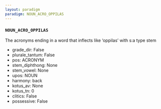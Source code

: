 ```yaml
---
layout: paradigm
paradigm: NOUN_ACRO_OPPILAS
---
```

### ` NOUN_ACRO_OPPILAS `

The acronyms ending in a word that inflects like ‘oppilas’ with s:a type stem
* grade_dir: False
* plurale_tantum: False
* pos: ACRONYM
* stem_diphthong: None
* stem_vowel: None
* upos: NOUN
* harmony: back
* kotus_av: None
* kotus_tn: 0
* clitics: False
* possessive: False
